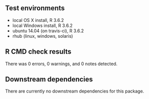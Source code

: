 ## Test environments

* local OS X install, R 3.6.2
* local Windows install, R 3.6.2
* ubuntu 14.04 (on travis-ci), R 3.6.2
* rhub (linux, windows, solaris)

## R CMD check results

There was 0 errors, 0 warnings, and 0 notes detected. 

## Downstream dependencies

There are currently no downstream dependencies for this package.